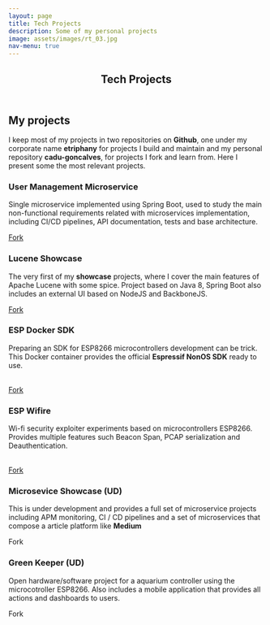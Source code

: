 ```yaml
---
layout: page
title: Tech Projects
description: Some of my personal projects
image: assets/images/rt_03.jpg
nav-menu: true
---
```


<!-- Main -->
<div id="main" class="alt">

<!-- One -->
<section id="one">
	<div class="inner">
		<header class="major">
			<h1>Tech Projects</h1>
		</header>

<!-- Content -->
<h2 id="content">My projects</h2>
<p>I keep most of my projects in two repositories on <b>Github</b>, one under my corporate name <b>etriphany</b> for projects I build and maintain and my personal repository <b>cadu-goncalves</b>, for projects I fork and learn from. Here I present some the most relevant projects.</p>
<div class="row">
	<div class="4u 12u$(medium)">
		<h3>User Management Microservice </h3>
		<p>Single microservice implemented using Spring Boot, used to study the main non-functional requirements related with microservices implementation, including CI/CD pipelines, API documentation, tests and base architecture.</p>
		<a href="https://github.com/cadu-goncalves/user-mng" class="button special icon fit fa-github">Fork</a>
	</div>
	<div class="4u 12u$(medium)">
		<h3>Lucene Showcase</h3>
		<p>The very first of my <b>showcase</b> projects, where I cover the main features of Apache Lucene with some spice. Project based on Java 8, Spring Boot also includes an external UI based on NodeJS and BackboneJS.</p>
		<a href="https://github.com/etriphany/lucene-showcase" class="button special icon fit fa-github">Fork</a>
	</div>
	<div class="4u$ 12u$(medium)">
		<h3>ESP Docker SDK</h3>
		<p>Preparing an SDK for ESP8266 microcontrollers development can be trick. This Docker container provides the official <b>Espressif NonOS SDK</b> ready to use.</p><br/>
		<a href="https://github.com/etriphany/esp-docker-sdk" class="button special icon fit fa-github">Fork</a>
	</div>
	<!-- Break is 4u$ -->
	<div class="4u 12u$(medium)">
		<h3>ESP Wifire</h3>
		<p>Wi-fi security exploiter experiments based on microcontrollers ESP8266. Provides multiple features such Beacon Span, PCAP serialization and Deauthentication.</p><br/>
		<a href="https://github.com/etriphany/esp-wifire" class="button special icon fit fa-github">Fork</a>
	</div>
	<div class="4u 12u$(medium)">
		<h3>Microsevice Showcase (UD)</h3>
		<p>This is under development and provides a full set of microservice projects including APM monitoring, CI / CD pipelines and a set of microservices that compose a article platform like <b>Medium</b> </p>
		<span class="button special icon fit fa-github disabled">Fork</span>
	</div>
	<div class="4u 12u$(medium)">
		<h3>Green Keeper (UD)</h3>
		<p>Open hardware/software project for a aquarium controller using the microcotroller ESP8266. Also includes a mobile application that provides all actions and dashboards to users.</p>
		<span class="button special icon fit fa-github disabled">Fork</span>
	</div>
</div>
</div>
</section>
</div>
